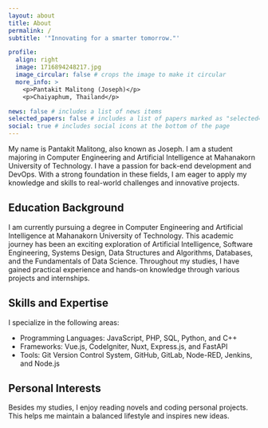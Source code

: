 ```yaml
---
layout: about
title: About
permalink: /
subtitle: '"Innovating for a smarter tomorrow."'

profile:
  align: right
  image: 1716894248217.jpg
  image_circular: false # crops the image to make it circular
  more_info: >
    <p>Pantakit Malitong (Joseph)</p>
    <p>Chaiyaphum, Thailand</p>

news: false # includes a list of news items
selected_papers: false # includes a list of papers marked as "selected={true}"
social: true # includes social icons at the bottom of the page
---
```


My name is Pantakit Malitong, also known as Joseph. I am a student majoring in Computer Engineering and Artificial Intelligence at Mahanakorn University of Technology. I have a passion for back-end development and DevOps. With a strong foundation in these fields, I am eager to apply my knowledge and skills to real-world challenges and innovative projects.

## Education Background

I am currently pursuing a degree in Computer Engineering and Artificial Intelligence at Mahanakorn University of Technology. This academic journey has been an exciting exploration of Artificial Intelligence, Software Engineering, Systems Design, Data Structures and Algorithms, Databases, and the Fundamentals of Data Science. Throughout my studies, I have gained practical experience and hands-on knowledge through various projects and internships.

## Skills and Expertise

I specialize in the following areas:

- Programming Languages: JavaScript, PHP, SQL, Python, and C++
- Frameworks: Vue.js, CodeIgniter, Nuxt, Express.js, and FastAPI
- Tools: Git Version Control System, GitHub, GitLab, Node-RED, Jenkins, and Node.js

## Personal Interests

Besides my studies, I enjoy reading novels and coding personal projects. This helps me maintain a balanced lifestyle and inspires new ideas.

